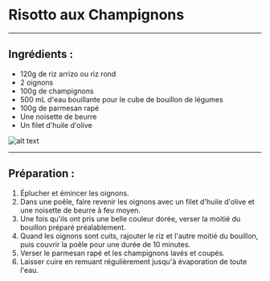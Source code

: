 # Risotto aux Champignons
***
## Ingrédients :
- 120g de riz arrizo ou riz rond
- 2 oignons
- 100g de champignons 
- 500 mL d'eau bouillante pour le cube de bouillon de légumes
- 100g de parmesan rapé
- Une noisette de beurre
- Un filet d'huile d'olive

![alt text](https://assets.afcdn.com/recipe/20221108/137260_w1024h1024c1cx1048cy721cxt0cyt0cxb2119cyb1414.jpg)

***
## Préparation :

1. Éplucher et émincer les oignons.
2. Dans une poêle, faire revenir les oignons avec un filet d'huile d'olive et une noisette de beurre à feu moyen.
3. Une fois qu'ils ont pris une belle couleur dorée, verser la moitié du bouillon préparé préalablement.
4. Quand les oignons sont cuits, rajouter le riz et l'autre moitié du bouillon, puis couvrir la poêle pour une durée de 10 minutes.
5. Verser le parmesan rapé et les champignons lavés et coupés.
6. Laisser cuire en remuant régulièrement jusqu'à évaporation de toute l'eau.
